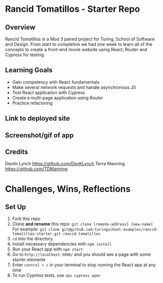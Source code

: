 # Rancid Tomatillos - Starter Repo

## Overview
Rancid Tomatillos is a Mod 3 paired project for Turing, School of Software and Design. From start to completion we had one week to learn all of the concepts to create a front-end movie website using React, Router and Cypress for testing. 

## Learning Goals
* Gain competency with React fundamentals
* Make several network requests and handle asynchronous JS
* Test React application with Cypress
* Create a multi-page application using Router
* Practice refactoring

## Link to deployed site

## Screenshot/gif of app

## Credits
Devlin Lynch https://github.com/DevKLynch
Terra Manning https://github.com/TDManning

# Challenges, Wins, Reflections

## Set Up
1.  Fork this repo
2.  Clone **and rename** this repo: `git clone [remote-address] [new-name]`  
   For example: `git clone git@github.com:turingschool-examples/rancid-tomatillos-starter.git rancid-tomatillos`
4.  `cd` into the directory
5.  Install necessary dependencies with `npm install`
6.  Run your React app with `npm start`
7.  Go to `http://localhost:3000/` and you should see a page with some starter elements
8.  Enter `control + c` in your terminal to stop running the React app at any time
9. To run Cypress tests, use `npx cypress open`

